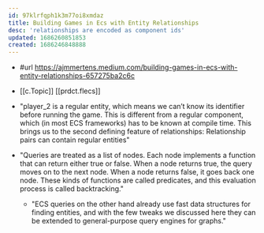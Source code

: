 ```yaml
---
id: 97klrfqph1k3m77oi8xmdaz
title: Building Games in Ecs with Entity Relationships
desc: 'relationships are encoded as component ids'
updated: 1686260851853
created: 1686246848888
---
```


- #url https://ajmmertens.medium.com/building-games-in-ecs-with-entity-relationships-657275ba2c6c
- [[c.Topic]] [[prdct.flecs]]

- "player_2 is a regular entity, which means we can’t know its identifier before running the game. This is different from a regular component, which (in most ECS frameworks) has to be known at compile time. This brings us to the second defining feature of relationships: Relationship pairs can contain regular entities"
- "Queries are treated as a list of nodes. Each node implements a function that can return either true or false. When a node returns true, the query moves on to the next node. When a node returns false, it goes back one node. These kinds of functions are called predicates, and this evaluation process is called backtracking."
  - "ECS queries on the other hand already use fast data structures for finding entities, and with the few tweaks we discussed here they can be extended to general-purpose query engines for graphs."